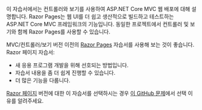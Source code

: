 이 자습서에서는 컨트롤러와 보기를 사용하여 ASP.NET Core MVC 웹 배포에 대해 설명합니다. Razor Pages는 웹 UI를 더 쉽고 생산적으로 빌드하고 테스트하는 ASP.NET Core MVC 프레임워크의 기능입니다. 동일한 프로젝트에서 컨트롤러 및 보기와 함께 Razor Pages를 사용할 수 있습니다.

MVC/컨트롤러/보기 버전 이전의 [Razor Pages](xref:tutorials/razor-pages/razor-pages-start) 자습서를 사용해 보는 것이 좋습니다. Razor 페이지 자습서:

* 새 응용 프로그램 개발을 위해 선호되는 방법입니다.
* 자습서 내용을 좀 더 쉽게 진행할 수 있습니다.
* 더 많은 기능을 다룹니다.

[Razor 페이지](xref:tutorials/razor-pages/razor-pages-start) 버전에 대한 이 자습서를 선택하시는 경우 [이 GitHub 문제](https://github.com/aspnet/Docs/issues/6146)에서 선택 이유를 알려주세요.
